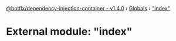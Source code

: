 [@botflx/dependency-injection-container - v1.4.0](../README.md) › [Globals](../globals.md) › ["index"](_index_.md)

# External module: "index"


